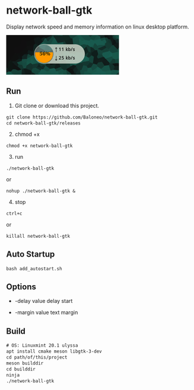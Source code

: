 # network-ball-gtk

Display network speed and memory information on linux desktop platform.

![net-ball-gtk](https://raw.githubusercontent.com/Baloneo/network-ball-gtk/master/net-ball-gtk5.gif)

## Run
1. Git clone or download this project.
```
git clone https://github.com/Baloneo/network-ball-gtk.git
cd network-ball-gtk/releases
```
2. chmod +x
```
chmod +x network-ball-gtk
```
3. run
```
./network-ball-gtk
```
or
```
nohup ./network-ball-gtk &
```
4. stop
```
ctrl+c
```
or
```
killall network-ball-gtk
```

## Auto Startup
```
bash add_autostart.sh
```

## Options
* -delay value
delay start

* -margin value
text margin

## Build
```
# OS: Linuxmint 20.1 ulyssa
apt install cmake meson libgtk-3-dev
cd path/of/this/project
meson builddir
cd builddir
ninja
./network-ball-gtk
```







